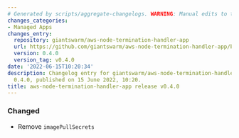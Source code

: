 ```yaml
---
# Generated by scripts/aggregate-changelogs. WARNING: Manual edits to this files will be overwritten.
changes_categories:
- Managed Apps
changes_entry:
  repository: giantswarm/aws-node-termination-handler-app
  url: https://github.com/giantswarm/aws-node-termination-handler-app/blob/master/CHANGELOG.md#040---2022-06-15
  version: 0.4.0
  version_tag: v0.4.0
date: '2022-06-15T10:20:34'
description: Changelog entry for giantswarm/aws-node-termination-handler-app version
  0.4.0, published on 15 June 2022, 10:20.
title: aws-node-termination-handler-app release v0.4.0
---
```


### Changed
- Remove `imagePullSecrets`
